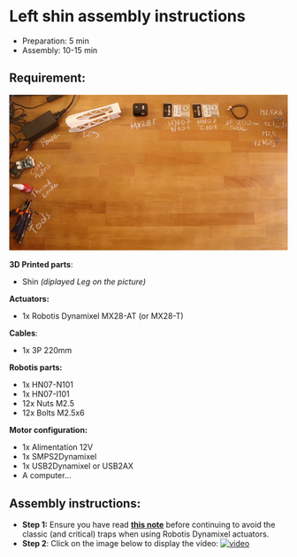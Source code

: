 # Left shin assembly instructions

- Preparation: 5 min
- Assembly: 10-15 min

## Requirement:
![](../img/shin_assembly_BOM.jpg)


**3D Printed parts**:
- Shin *(diplayed Leg on the picture)*

**Actuators:**
- 1x Robotis Dynamixel MX28-AT (or MX28-T)

**Cables**:
- 1x 3P 220mm

**Robotis parts:**
- 1x HN07-N101
- 1x HN07-I101
- 12x Nuts M2.5
- 12x Bolts M2.5x6

**Motor configuration:**
- 1x Alimentation 12V
- 1x SMPS2Dynamixel
- 1x USB2Dynamixel or USB2AX
- A computer...


## Assembly instructions:

- **Step 1:** Ensure you have read [**this note**](//github.com/matthieu-lapeyre/Robotis-library/blob/master/doc/en/robotis_tricks.md) before continuing to avoid the classic (and critical) traps when using Robotis Dynamixel actuators.
- **Step 2**: Click on the image below to display the video:
[![video](http://img.youtube.com/vi/b20096-w6yU/0.jpg)](http://youtu.be/b20096-w6yU)
